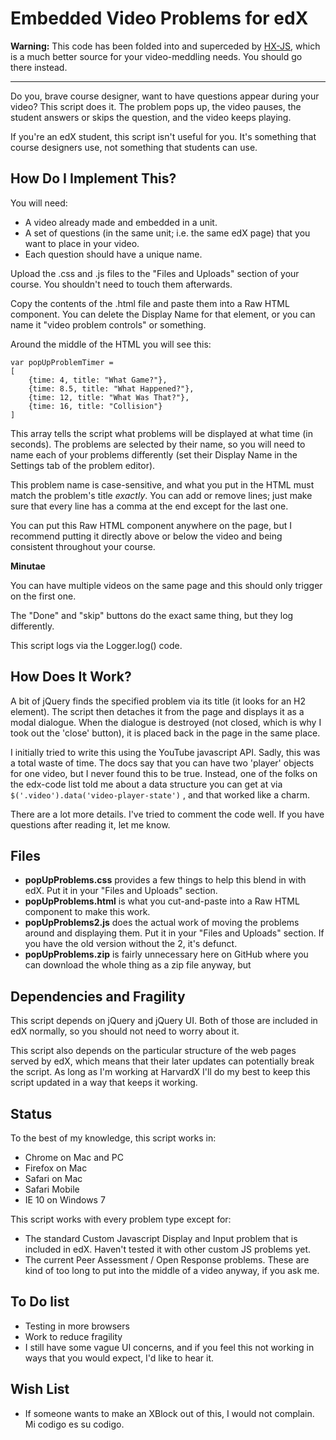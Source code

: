 Embedded Video Problems for edX
====================

**Warning:** This code has been folded into and superceded by [HX-JS](https://github.com/Colin-Fredericks/hx-js), which is a much better source for your video-meddling needs. You should go there instead.

-----

Do you, brave course designer, want to have questions appear during your video? This script does it. The problem pops up, the video pauses, the student answers or skips the question, and the video keeps playing.

If you're an edX student, this script isn't useful for you. It's something that course designers use, not something that students can use.


How Do I Implement This?
--------

You will need: 

* A video already made and embedded in a unit. 
* A set of questions (in the same unit; i.e. the same edX page) that you want to place in your video.
 * Each question should have a unique name.

Upload the .css and .js files to the "Files and Uploads" section of your course. You shouldn't need to touch them afterwards.

Copy the contents of the .html file and paste them into a Raw HTML component. You can delete the Display Name for that element, or you can name it "video problem controls" or something. 

Around the middle of the HTML you will see this:

```
var popUpProblemTimer = 
[
    {time: 4, title: "What Game?"},
    {time: 8.5, title: "What Happened?"},
    {time: 12, title: "What Was That?"},
    {time: 16, title: "Collision"}
]
```
  
This array tells the script what problems will be displayed at what time (in seconds). The problems are selected by their name, so you will need to name each of your problems differently (set their Display Name in the Settings tab of the problem editor).

This problem name is case-sensitive, and what you put in the HTML must match the problem's title *exactly*. You can add or remove lines; just make sure that every line has a comma at the end except for the last one.

You can put this Raw HTML component anywhere on the page, but I recommend putting it directly above or below the video and being consistent throughout your course.

**Minutae**

You can have multiple videos on the same page and this should only trigger on the first one.

The "Done" and "skip" buttons do the exact same thing, but they log differently.

This script logs via the Logger.log() code.

How Does It Work?
--------

A bit of jQuery finds the specified problem via its title (it looks for an H2 element). The script then detaches it from the page and displays it as a modal dialogue. When the dialogue is destroyed (not closed, which is why I took out the 'close' button), it is placed back in the page in the same place.

I initially tried to write this using the YouTube javascript API. Sadly, this was a total waste of time. The docs say that you can have two 'player' objects for one video, but I never found this to be true. Instead, one of the folks on the edx-code list told me about a data structure you can get at via `$('.video').data('video-player-state')` , and that worked like a charm.

There are a lot more details. I've tried to comment the code well. If you have questions after reading it, let me know.

Files
--------

* **popUpProblems.css** provides a few things to help this blend in with edX. Put it in your "Files and Uploads" section.
* **popUpProblems.html** is what you cut-and-paste into a Raw HTML component to make this work.
* **popUpProblems2.js** does the actual work of moving the problems around and displaying them. Put it in your "Files and Uploads" section. If you have the old version without the 2, it's defunct.
* **popUpProblems.zip** is fairly unnecessary here on GitHub where you can download the whole thing as a zip file anyway, but 

Dependencies and Fragility
--------------

This script depends on jQuery and jQuery UI. Both of those are included in edX normally, so you should not need to worry about it.

This script also depends on the particular structure of the web pages served by edX, which means that their later updates can potentially break the script. As long as I'm working at HarvardX I'll do my best to keep this script updated in a way that keeps it working.

Status
------

To the best of my knowledge, this script works in:

* Chrome on Mac and PC
* Firefox on Mac
* Safari on Mac
* Safari Mobile
* IE 10 on Windows 7

This script works with every problem type except for:

* The standard Custom Javascript Display and Input problem that is included in edX. Haven't tested it with other custom JS problems yet.
* The current Peer Assessment / Open Response problems. These are kind of too long to put into the middle of a video anyway, if you ask me.

To Do list
-----------

* Testing in more browsers
* Work to reduce fragility
* I still have some vague UI concerns, and if you feel this not working in ways that you would expect, I'd like to hear it.

Wish List
----------

* If someone wants to make an XBlock out of this, I would not complain. Mi codigo es su codigo.
